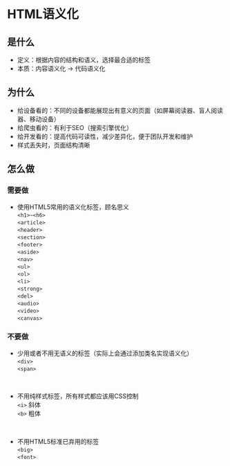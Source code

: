 # HTML语义化

## 是什么
* 定义：根据内容的结构和语义，选择最合适的标签
* 本质：内容语义化 $\longrightarrow$ 代码语义化

## 为什么
* 给设备看的：不同的设备都能展现出有意义的页面（如屏幕阅读器、盲人阅读器、移动设备）
* 给爬虫看的：有利于SEO（搜索引擎优化）
* 给开发看的：提高代码可读性，减少差异化，便于团队开发和维护
* 样式丢失时，页面结构清晰

## 怎么做

### 需要做
* 使用HTML5常用的语义化标签，顾名思义  
`<h1>~<h6>`  
`<article>`  
`<header>`  
`<section>`  
`<footer>`  
`<aside>`  
`<nav>`  
`<ul>`  
`<ol>`  
`<li>`  
`<strong>`  
`<del>`  
`<audio>`  
`<video>`  
`<canvas>`  


### 不要做
* 少用或者不用无语义的标签（实际上会通过添加类名实现语义化）  
`<div>`  
`<span>`  

<br />

* 不用纯样式标签，所有样式都应该用CSS控制  
`<i>` 斜体  
`<b>` 粗体  

<br />

* 不用HTML5标准已弃用的标签  
`<big>`  
`<font>`  